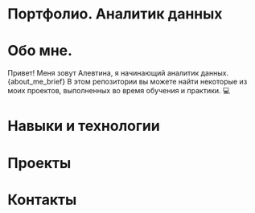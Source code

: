 # Портфолио. Аналитик данных
# Обо мне. 
Привет! Меня зовут Алевтина, я начинающий аналитик данных. {about_me_brief} В этом репозитории вы можете найти некоторые из моих проектов, выполненных во время обучения и практики. :computer:
# Навыки и технологии
# Проекты
# Контакты
